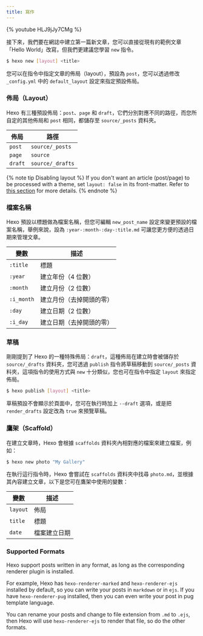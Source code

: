 ```yaml
---
title: 寫作
---
```


{% youtube HLJ9jJy7CMg %}

接下來，我們要在網誌中建立第一篇新文章，您可以直接從現有的範例文章「Hello World」改寫，但我們更建議您學習 `new` 指令。

```bash
$ hexo new [layout] <title>
```

您可以在指令中指定文章的佈局（layout），預設為 `post`，您可以透過修改 `_config.yml` 中的 `default_layout` 設定來指定預設佈局。

### 佈局（Layout）

Hexo 有三種預設佈局：`post`、`page` 和 `draft`，它們分別對應不同的路徑，而您所自定的其他佈局和 `post` 相同，都儲存至 `source/_posts` 資料夾。

| 佈局    | 路徑             |
| ------- | ---------------- |
| `post`  | `source/_posts`  |
| `page`  | `source`         |
| `draft` | `source/_drafts` |

{% note tip Disabling layout %}
If you don't want an article (post/page) to be processed with a theme, set `layout: false` in its front-matter. Refer to [this section](/zh-tw/docs/front-matter#佈局) for more details.
{% endnote %}

### 檔案名稱

Hexo 預設以標題做為檔案名稱，但您可編輯 `new_post_name` 設定來變更預設的檔案名稱，舉例來說，設為 `:year-:month-:day-:title.md` 可讓您更方便的透過日期來管理文章。

| 變數       | 描述                     |
| ---------- | ------------------------ |
| `:title`   | 標題                     |
| `:year`    | 建立年份（4 位數）       |
| `:month`   | 建立月份（2 位數）       |
| `:i_month` | 建立月份（去掉開頭的零） |
| `:day`     | 建立日期（2 位數）       |
| `:i_day`   | 建立日期（去掉開頭的零） |

### 草稿

剛剛提到了 Hexo 的一種特殊佈局：`draft`，這種佈局在建立時會被儲存於 `source/_drafts` 資料夾，您可透過 `publish` 指令將草稿移動到 `source/_posts` 資料夾，這項指令的使用方式與 `new` 十分類似，您也可在指令中指定 `layout` 來指定佈局。

```bash
$ hexo publish [layout] <title>
```

草稿預設不會顯示於頁面中，您可在執行時加上 `--draft` 選項，或是把 `render_drafts` 設定改為 `true` 來預覽草稿。

### 鷹架（Scaffold）

在建立文章時，Hexo 會根據 `scaffolds` 資料夾內相對應的檔案來建立檔案，例如：

```bash
$ hexo new photo "My Gallery"
```

在執行這行指令時，Hexo 會嘗試在 `scaffolds` 資料夾中找尋 `photo.md`，並根據其內容建立文章，以下是您可在鷹架中使用的變數：

| 變數     | 描述         |
| -------- | ------------ |
| `layout` | 佈局         |
| `title`  | 標題         |
| `date`   | 檔案建立日期 |

### Supported Formats

Hexo support posts written in any format, as long as the corresponding renderer plugin is installed.

For example, Hexo has `hexo-renderer-marked` and `hexo-renderer-ejs` installed by default, so you can write your posts in `markdown` or in `ejs`. If you have `hexo-renderer-pug` installed, then you can even write your post in pug template language.

You can rename your posts and change to file extension from `.md` to `.ejs`, then Hexo will use `hexo-renderer-ejs` to render that file, so do the other formats.
